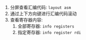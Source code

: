 1. 分屏查看汇编代码: `layout asm`
2. 通过上下方向键进行汇编代码滚动
3. 查看寄存器内容: 
	1. 全部寄存器: `info registers`
	2. 指定寄存器: `info register rdi`
